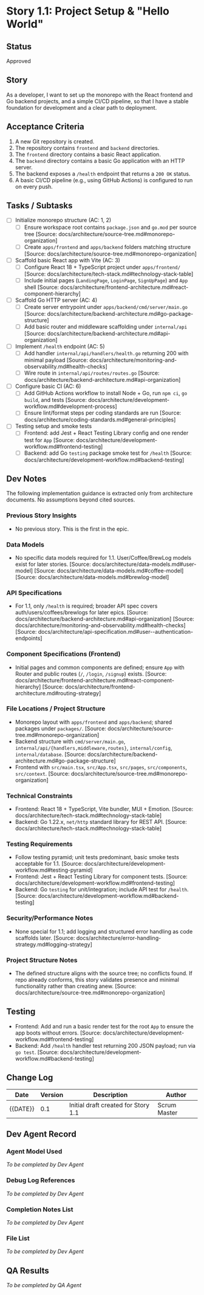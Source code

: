 # Story 1.1: Project Setup & "Hello World"

## Status
Approved

## Story
As a developer, I want to set up the monorepo with the React frontend and Go backend projects, and a simple CI/CD pipeline, so that I have a stable foundation for development and a clear path to deployment.

## Acceptance Criteria
1. A new Git repository is created.
2. The repository contains `frontend` and `backend` directories.
3. The `frontend` directory contains a basic React application.
4. The `backend` directory contains a basic Go application with an HTTP server.
5. The backend exposes a `/health` endpoint that returns a `200 OK` status.
6. A basic CI/CD pipeline (e.g., using GitHub Actions) is configured to run on every push.

## Tasks / Subtasks
- [ ] Initialize monorepo structure (AC: 1, 2)
  - [ ] Ensure workspace root contains `package.json` and `go.mod` per source tree [Source: docs/architecture/source-tree.md#monorepo-organization]
  - [ ] Create `apps/frontend` and `apps/backend` folders matching structure [Source: docs/architecture/source-tree.md#monorepo-organization]
- [ ] Scaffold basic React app with Vite (AC: 3)
  - [ ] Configure React 18 + TypeScript project under `apps/frontend/` [Source: docs/architecture/tech-stack.md#technology-stack-table]
  - [ ] Include initial pages (`LandingPage`, `LoginPage`, `SignUpPage`) and `App` shell [Source: docs/architecture/frontend-architecture.md#react-component-hierarchy]
- [ ] Scaffold Go HTTP server (AC: 4)
  - [ ] Create server entrypoint under `apps/backend/cmd/server/main.go` [Source: docs/architecture/backend-architecture.md#go-package-structure]
  - [ ] Add basic router and middleware scaffolding under `internal/api` [Source: docs/architecture/backend-architecture.md#api-organization]
- [ ] Implement `/health` endpoint (AC: 5)
  - [ ] Add handler `internal/api/handlers/health.go` returning 200 with minimal payload [Source: docs/architecture/monitoring-and-observability.md#health-checks]
  - [ ] Wire route in `internal/api/routes/routes.go` [Source: docs/architecture/backend-architecture.md#api-organization]
- [ ] Configure basic CI (AC: 6)
  - [ ] Add GitHub Actions workflow to install Node + Go, run `npm ci`, `go build`, and tests [Source: docs/architecture/development-workflow.md#development-process]
  - [ ] Ensure lint/format steps per coding standards are run [Source: docs/architecture/coding-standards.md#general-principles]
- [ ] Testing setup and smoke tests
  - [ ] Frontend: add Jest + React Testing Library config and one render test for `App` [Source: docs/architecture/development-workflow.md#frontend-testing]
  - [ ] Backend: add Go `testing` package smoke test for `/health` [Source: docs/architecture/development-workflow.md#backend-testing]

## Dev Notes
The following implementation guidance is extracted only from architecture documents. No assumptions beyond cited sources.

### Previous Story Insights
- No previous story. This is the first in the epic.

### Data Models
- No specific data models required for 1.1. User/Coffee/BrewLog models exist for later stories. [Source: docs/architecture/data-models.md#user-model] [Source: docs/architecture/data-models.md#coffee-model] [Source: docs/architecture/data-models.md#brewlog-model]

### API Specifications
- For 1.1, only `/health` is required; broader API spec covers auth/users/coffees/brewlogs for later epics. [Source: docs/architecture/backend-architecture.md#api-organization] [Source: docs/architecture/monitoring-and-observability.md#health-checks] [Source: docs/architecture/api-specification.md#user--authentication-endpoints]

### Component Specifications (Frontend)
- Initial pages and common components are defined; ensure `App` with Router and public routes (`/`, `/login`, `/signup`) exists. [Source: docs/architecture/frontend-architecture.md#react-component-hierarchy] [Source: docs/architecture/frontend-architecture.md#routing-strategy]

### File Locations / Project Structure
- Monorepo layout with `apps/frontend` and `apps/backend`; shared packages under `packages/`. [Source: docs/architecture/source-tree.md#monorepo-organization]
- Backend structure with `cmd/server/main.go`, `internal/api/{handlers,middleware,routes}`, `internal/config`, `internal/database`. [Source: docs/architecture/backend-architecture.md#go-package-structure]
- Frontend with `src/main.tsx`, `src/App.tsx`, `src/pages`, `src/components`, `src/context`. [Source: docs/architecture/source-tree.md#monorepo-organization]

### Technical Constraints
- Frontend: React 18 + TypeScript, Vite bundler, MUI + Emotion. [Source: docs/architecture/tech-stack.md#technology-stack-table]
- Backend: Go 1.22.x, `net/http` standard library for REST API. [Source: docs/architecture/tech-stack.md#technology-stack-table]

### Testing Requirements
- Follow testing pyramid; unit tests predominant, basic smoke tests acceptable for 1.1. [Source: docs/architecture/development-workflow.md#testing-pyramid]
- Frontend: Jest + React Testing Library for component tests. [Source: docs/architecture/development-workflow.md#frontend-testing]
- Backend: Go `testing` for unit/integration; include API test for `/health`. [Source: docs/architecture/development-workflow.md#backend-testing]

### Security/Performance Notes
- None special for 1.1; add logging and structured error handling as code scaffolds later. [Source: docs/architecture/error-handling-strategy.md#logging-strategy]

### Project Structure Notes
- The defined structure aligns with the source tree; no conflicts found. If repo already conforms, this story validates presence and minimal functionality rather than creating anew. [Source: docs/architecture/source-tree.md#monorepo-organization]

## Testing
- Frontend: Add and run a basic render test for the root `App` to ensure the app boots without errors. [Source: docs/architecture/development-workflow.md#frontend-testing]
- Backend: Add `/health` handler test returning 200 JSON payload; run via `go test`. [Source: docs/architecture/development-workflow.md#backend-testing]

## Change Log
| Date | Version | Description | Author |
| ---- | ------- | ----------- | ------ |
| {{DATE}} | 0.1 | Initial draft created for Story 1.1 | Scrum Master |

## Dev Agent Record
### Agent Model Used
_To be completed by Dev Agent_

### Debug Log References
_To be completed by Dev Agent_

### Completion Notes List
_To be completed by Dev Agent_

### File List
_To be completed by Dev Agent_

## QA Results
_To be completed by QA Agent_
